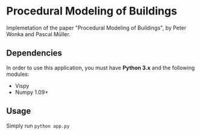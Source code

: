 # Procedural Modeling of Buildings
Implemetation of the paper "Procedural Modeling of Buildings", by Peter Wonka and Pascal Müller. 

## Dependencies
In order to use this application, you must have **Python 3.x** and the following modules:

- Vispy
- Numpy 1.09+

## Usage
Simply run ```python app.py```


